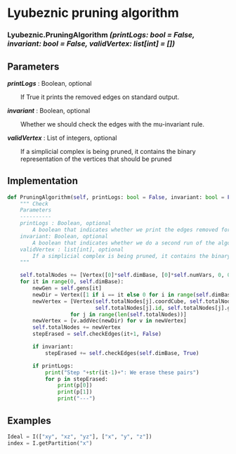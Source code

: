 # Lyubeznic pruning algorithm

### Lyubeznic.__PruningAlgorithm__ *(printLogs: bool = False, invariant: bool = False, validVertex: list[int] = [])*

## Parameters

*__printLogs__* : Boolean, optional

<div style="margin-left: 30px;">
 If True it prints the removed edges on standard output.
</div>

*__invariant__* : Boolean, optional

<div style="margin-left: 30px;">
 Whether we should check the edges with the mu-invariant rule.
</div>

*__validVertex__* : List of integers, optional

<div style="margin-left: 30px;">
  If a simplicial complex is being pruned, it contains the binary representation of the vertices that should be pruned
</div>

## Implementation

```python
def PruningAlgorithm(self, printLogs: bool = False, invariant: bool = False, validVertex: list[int] = []) -> None:
    """ Check
    Parameters
    ----------
    printLogs : Boolean, optional
        A boolean that indicates whether we print the edges removed for the algorithm or not
    invariant: Boolean, optional
        A boolean that indicates whether we do a second run of the algorithm with the mu-invariant variation
    validVertex : list[int], optional
        If a simplicial complex is being pruned, it contains the binary representation of the vertices that will be pruned
    """

    self.totalNodes += [Vertex([0]*self.dimBase, [0]*self.numVars, 0, 0, self.variables)]
    for it in range(0, self.dimBase):
        newGen = self.gens[it]
        newDir = Vertex([1 if i == it else 0 for i in range(self.dimBase)], self.base[it], -1, newGen)
        newVertex = [Vertex(self.totalNodes[j].coordCube, self.totalNodes[j].coordBase,
                            self.totalNodes[j].id, self.totalNodes[j].gen | newGen, self.variables)
                    for j in range(len(self.totalNodes))]
        newVertex = [v.addVec(newDir) for v in newVertex]
        self.totalNodes += newVertex
        stepErased = self.checkEdges(it+1, False)

        if invariant:
            stepErased += self.checkEdges(self.dimBase, True)

        if printLogs:
            print("Step "+str(it-1)+": We erase these pairs")
            for p in stepErased:
                print(p[0])
                print(p[1])
                print("---")
```

## Examples
```python
Ideal = I(["xy", "xz", "yz"], ["x", "y", "z"])
index = I.getPartition("x")
```